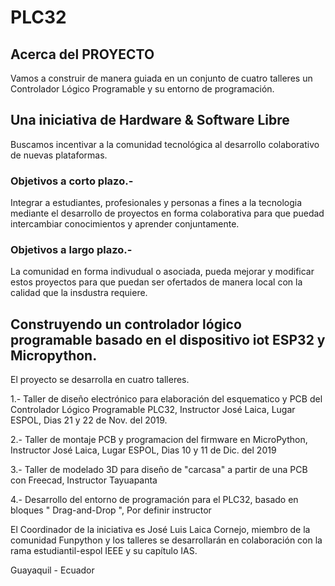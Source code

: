 # PLC32

## Acerca del PROYECTO
Vamos a construir de manera guiada en un conjunto de cuatro talleres un Controlador Lógico Programable y su entorno de programación. 

## Una iniciativa de Hardware & Software Libre

Buscamos incentivar a la comunidad tecnológica al desarrollo colaborativo de nuevas plataformas. 

### Objetivos a corto plazo.-

Integrar a estudiantes, profesionales y personas a fines a la tecnologia mediante el desarrollo de proyectos en forma colaborativa para que puedad intercambiar conocimientos y aprender conjuntamente. 

### Objetivos a largo plazo.-

La comunidad en forma indivudual o asociada, pueda mejorar y modificar estos proyectos para que puedan ser ofertados de manera local con la calidad que la insdustra requiere. 



## Construyendo un controlador lógico programable basado en el dispositivo iot ESP32 y Micropython. 

El proyecto se desarrolla en cuatro talleres. 

1.- Taller de diseño electrónico para elaboración del esquematico y PCB del Controlador Lógico Programable PLC32, Instructor José Laica, Lugar ESPOL, Dias 21 y 22 de Nov. del 2019.

2.- Taller de montaje PCB y programacion del firmware en MicroPython, Instructor José Laica, Lugar ESPOL, Dias 10 y 11 de Dic. del 2019

3.- Taller de modelado 3D para diseño de "carcasa" a partir de una PCB con Freecad, Instructor Tayuapanta

4.- Desarrollo del entorno de programación para el PLC32, basado en bloques " Drag-and-Drop ", Por definir instructor

El Coordinador de la iniciativa es José Luis Laica Cornejo, miembro de la comunidad Funpython y los talleres se desarrollarán en colaboración con la rama estudiantil-espol IEEE y su capítulo IAS.


Guayaquil - Ecuador 
